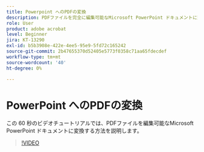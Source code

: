 ```yaml
---
title: Powerpoint へのPDFの変換
description: PDFファイルを完全に編集可能なMicrosoft PowerPoint ドキュメントに変換する
role: User
product: adobe acrobat
level: Beginner
jira: KT-13290
exl-id: b5b3908e-422e-4ee5-95e9-5fd72c165242
source-git-commit: 2b47655370d52405e5773f0358c71aa65fdecdef
workflow-type: tm+mt
source-wordcount: '40'
ht-degree: 0%

---
```


# PowerPoint へのPDFの変換

この 60 秒のビデオチュートリアルでは、PDFファイルを編集可能なMicrosoft PowerPoint ドキュメントに変換する方法を説明します。

>[!VIDEO](https://video.tv.adobe.com/v/342629?quality=12&learn=on&hidetitle=true)
